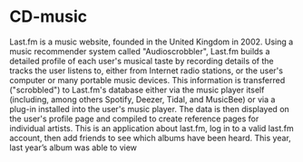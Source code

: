 # CD-music
Last.fm is a music website, founded in the United Kingdom in 2002. Using a music recommender system called "Audioscrobbler", Last.fm builds a detailed profile of each user's musical taste by recording details of the tracks the user listens to, either from Internet radio stations, or the user's computer or many portable music devices. This information is transferred ("scrobbled") to Last.fm's database either via the music player itself (including, among others Spotify, Deezer, Tidal, and MusicBee) or via a plug-in installed into the user's music player. The data is then displayed on the user's profile page and compiled to create reference pages for individual artists.
This is an application about last.fm, log in to a valid last.fm account, then add friends to see which albums have been heard.
This year, last year’s album was able to view
